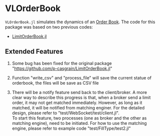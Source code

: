 # VLOrderBook
`VLOrderBook.jl` simulates the dynamics of an [Order Book](https://www.investopedia.com/terms/o/order-book.asp). The code for this package was based on two previous codes:

* [LimitOrderBook.jl](https://github.com/p-casgrain/LimitOrderBook.jl)

## Extended Features
1. Some bug has been fixed for the original package "https://github.com/p-casgrain/LimitOrderBook.jl"

2. Function "write_csv" and "process_file" will save the current statue of orderbook, the files will be save as CSV file

3. There will be a notify feature send back to the client/broker. A more clear way to describe this progress is that, when a broker send a limit order, it may not get matched immediately. However, as long as it matched, it will be notified from matching enginer. For the detailed design, please refer to "test/WebSocket/test/client.jl".<br>
To start this feature, two processes (one as broker and the other as matching engine), need to be initiated. For how to use the matching engine, please refer to example code "test/FillType/test2.jl"